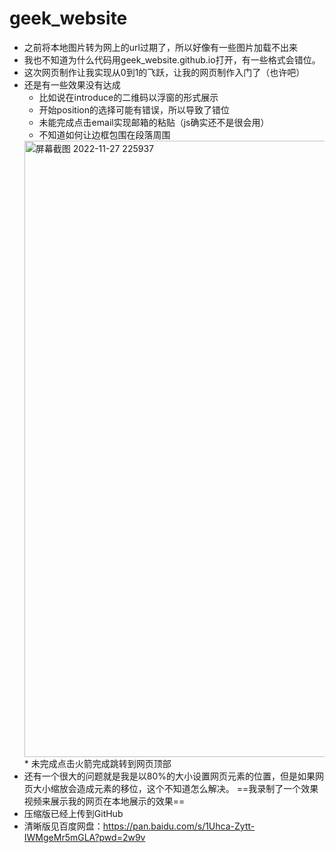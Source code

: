 # geek_website
* 之前将本地图片转为网上的url过期了，所以好像有一些图片加载不出来
* 我也不知道为什么代码用geek_website.github.io打开，有一些格式会错位。
* 这次网页制作让我实现从0到1的飞跃，让我的网页制作入门了（也许吧）
* 还是有一些效果没有达成
  * 比如说在introduce的二维码以浮窗的形式展示
  * 开始position的选择可能有错误，所以导致了错位
  * 未能完成点击email实现邮箱的粘贴（js确实还不是很会用）
  * 不知道如何让边框包围在段落周围
  <img width="986" alt="屏幕截图 2022-11-27 225937" src="https://user-images.githubusercontent.com/117027633/204141984-ab2961dc-25cf-4bf8-ad96-2a0ceb7d401b.png">
  * 未完成点击火箭完成跳转到网页顶部
* 还有一个很大的问题就是我是以80%的大小设置网页元素的位置，但是如果网页大小缩放会造成元素的移位，这个不知道怎么解决。
==我录制了一个效果视频来展示我的网页在本地展示的效果==
* 压缩版已经上传到GitHub
* 清晰版见百度网盘：https://pan.baidu.com/s/1Uhca-Zytt-IWMgeMr5mGLA?pwd=2w9v

